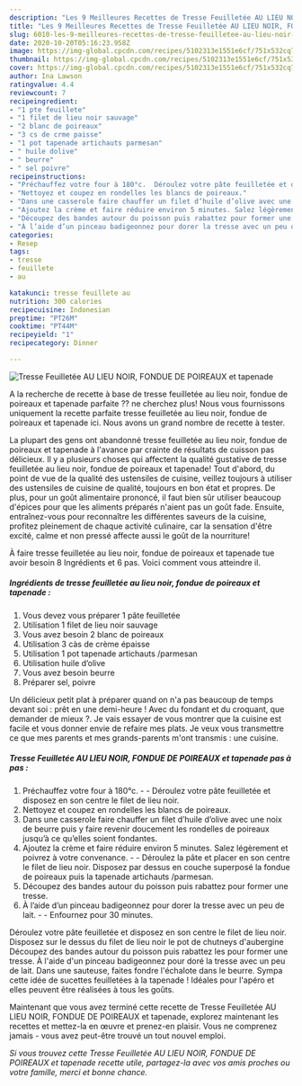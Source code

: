 ```yaml
---
description: "Les 9 Meilleures Recettes de Tresse Feuilletée AU LIEU NOIR, FONDUE DE POIREAUX et tapenade"
title: "Les 9 Meilleures Recettes de Tresse Feuilletée AU LIEU NOIR, FONDUE DE POIREAUX et tapenade"
slug: 6010-les-9-meilleures-recettes-de-tresse-feuilletee-au-lieu-noir-fondue-de-poireaux-et-tapenade
date: 2020-10-20T05:16:23.958Z
image: https://img-global.cpcdn.com/recipes/5102313e1551e6cf/751x532cq70/tresse-feuilletee-au-lieu-noir-fondue-de-poireaux-et-tapenade-photo-principale-de-la-recette.jpg
thumbnail: https://img-global.cpcdn.com/recipes/5102313e1551e6cf/751x532cq70/tresse-feuilletee-au-lieu-noir-fondue-de-poireaux-et-tapenade-photo-principale-de-la-recette.jpg
cover: https://img-global.cpcdn.com/recipes/5102313e1551e6cf/751x532cq70/tresse-feuilletee-au-lieu-noir-fondue-de-poireaux-et-tapenade-photo-principale-de-la-recette.jpg
author: Ina Lawson
ratingvalue: 4.4
reviewcount: 7
recipeingredient:
- "1 pte feuillete"
- "1 filet de lieu noir sauvage"
- "2 blanc de poireaux"
- "3 cs de crme paisse"
- "1 pot tapenade artichauts parmesan"
- " huile dolive"
- " beurre"
- " sel poivre"
recipeinstructions:
- "Préchauffez votre four à 180°c.  Déroulez votre pâte feuilletée et disposez en son centre le filet de lieu noir."
- "Nettoyez et coupez en rondelles les blancs de poireaux."
- "Dans une casserole faire chauffer un filet d’huile d’olive avec une noix de beurre puis y faire revenir doucement les rondelles de poireaux jusqu’à ce qu’elles soient fondantes."
- "Ajoutez la crème et faire réduire environ 5 minutes. Salez légèrement et poivrez à votre convenance.  Déroulez la pâte et placer en son centre le filet de lieu noir. Disposez par dessus en couche superposé la fondue de poireaux puis la tapenade artichauts /parmesan."
- "Découpez des bandes autour du poisson puis rabattez pour former une tresse."
- "À l’aide d’un pinceau badigeonnez pour dorer la tresse avec un peu de lait.  Enfournez pour 30 minutes."
categories:
- Resep
tags:
- tresse
- feuillete
- au

katakunci: tresse feuillete au 
nutrition: 300 calories
recipecuisine: Indonesian
preptime: "PT26M"
cooktime: "PT44M"
recipeyield: "1"
recipecategory: Dinner

---
```



![Tresse Feuilletée AU LIEU NOIR, FONDUE DE POIREAUX et tapenade](https://img-global.cpcdn.com/recipes/5102313e1551e6cf/751x532cq70/tresse-feuilletee-au-lieu-noir-fondue-de-poireaux-et-tapenade-photo-principale-de-la-recette.jpg)

A la recherche de recette à base de tresse feuilletée au lieu noir, fondue de poireaux et tapenade parfaite ?? ne cherchez plus! Nous vous fournissons uniquement la recette parfaite tresse feuilletée au lieu noir, fondue de poireaux et tapenade ici. Nous avons un grand nombre de recette à tester.

La plupart des gens ont abandonné tresse feuilletée au lieu noir, fondue de poireaux et tapenade à l'avance par crainte de résultats de cuisson pas délicieux. Il y a plusieurs choses qui affectent la qualité gustative de tresse feuilletée au lieu noir, fondue de poireaux et tapenade! Tout d'abord, du point de vue de la qualité des ustensiles de cuisine, veillez toujours à utiliser des ustensiles de cuisine de qualité, toujours en bon état et propres. De plus, pour un goût alimentaire prononcé, il faut bien sûr utiliser beaucoup d'épices pour que les aliments préparés n'aient pas un goût fade. Ensuite, entraînez-vous pour reconnaître les différentes saveurs de la cuisine, profitez pleinement de chaque activité culinaire, car la sensation d'être excité, calme et non pressé affecte aussi le goût de la nourriture!

<!--inarticleads1-->

À faire tresse feuilletée au lieu noir, fondue de poireaux et tapenade tue avoir besoin 8 Ingrédients et 6 pas. Voici comment vous atteindre il.

##### Ingrédients de tresse feuilletée au lieu noir, fondue de poireaux et tapenade :

1. Vous devez vous préparer 1 pâte feuilletée
1. Utilisation 1 filet de lieu noir sauvage
1. Vous avez besoin 2 blanc de poireaux
1. Utilisation 3 càs de crème épaisse
1. Utilisation 1 pot tapenade artichauts /parmesan
1. Utilisation  huile d’olive
1. Vous avez besoin  beurre
1. Préparer  sel, poivre


Un délicieux petit plat à préparer quand on n&#39;a pas beaucoup de temps devant soi : prêt en une demi-heure ! Avec du fondant et du croquant, que demander de mieux ?. Je vais essayer de vous montrer que la cuisine est facile et vous donner envie de refaire mes plats. Je veux vous transmettre ce que mes parents et mes grands-parents m&#39;ont transmis : une cuisine. 

<!--inarticleads2-->

##### Tresse Feuilletée AU LIEU NOIR, FONDUE DE POIREAUX et tapenade pas à pas :

1. Préchauffez votre four à 180°c. -  - Déroulez votre pâte feuilletée et disposez en son centre le filet de lieu noir.
1. Nettoyez et coupez en rondelles les blancs de poireaux.
1. Dans une casserole faire chauffer un filet d’huile d’olive avec une noix de beurre puis y faire revenir doucement les rondelles de poireaux jusqu’à ce qu’elles soient fondantes.
1. Ajoutez la crème et faire réduire environ 5 minutes. Salez légèrement et poivrez à votre convenance. -  - Déroulez la pâte et placer en son centre le filet de lieu noir. Disposez par dessus en couche superposé la fondue de poireaux puis la tapenade artichauts /parmesan.
1. Découpez des bandes autour du poisson puis rabattez pour former une tresse.
1. À l’aide d’un pinceau badigeonnez pour dorer la tresse avec un peu de lait. -  - Enfournez pour 30 minutes.


Déroulez votre pâte feuilletée et disposez en son centre le filet de lieu noir. Disposez sur le dessus du filet de lieu noir le pot de chutneys d&#39;aubergine Découpez des bandes autour du poisson puis rabattez les pour former une tresse. À l&#39;aide d&#39;un pinceau badigeonnez pour doré la tresse avec un peu de lait. Dans une sauteuse, faites fondre l&#39;échalote dans le beurre. Sympa cette idée de sucettes feuilletées à la tapenade ! Idéales pour l&#39;apéro et elles peuvent être réalisées à tous les goûts. 

<!--inarticleads1-->

<p>
Maintenant que vous avez terminé cette recette de Tresse Feuilletée AU LIEU NOIR, FONDUE DE POIREAUX et tapenade, explorez maintenant les recettes et mettez-la en œuvre et prenez-en plaisir. Vous ne comprenez jamais - vous avez peut-être trouvé un tout nouvel emploi.
</p>

<p>
<i>Si vous trouvez cette Tresse Feuilletée AU LIEU NOIR, FONDUE DE POIREAUX et tapenade recette utile, partagez-la avec vos amis proches ou votre famille, merci et bonne chance.</i>
</p>
